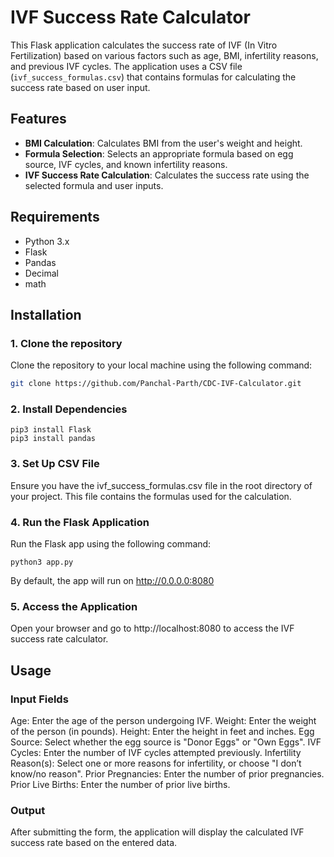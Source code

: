 # IVF Success Rate Calculator

This Flask application calculates the success rate of IVF (In Vitro Fertilization) based on various factors such as age, BMI, infertility reasons, and previous IVF cycles. The application uses a CSV file (`ivf_success_formulas.csv`) that contains formulas for calculating the success rate based on user input.

## Features

- **BMI Calculation**: Calculates BMI from the user's weight and height.
- **Formula Selection**: Selects an appropriate formula based on egg source, IVF cycles, and known infertility reasons.
- **IVF Success Rate Calculation**: Calculates the success rate using the selected formula and user inputs.

## Requirements

- Python 3.x
- Flask
- Pandas
- Decimal
- math

## Installation

### 1. Clone the repository

Clone the repository to your local machine using the following command:

```bash
git clone https://github.com/Panchal-Parth/CDC-IVF-Calculator.git
```

### 2. Install Dependencies
```
pip3 install Flask
pip3 install pandas
```

### 3. Set Up CSV File
Ensure you have the ivf_success_formulas.csv file in the root directory of your project. This file contains the formulas used for the calculation.

### 4. Run the Flask Application
Run the Flask app using the following command:
```
python3 app.py
```
By default, the app will run on http://0.0.0.0:8080

### 5. Access the Application
Open your browser and go to http://localhost:8080 to access the IVF success rate calculator.

## Usage
### Input Fields
Age: Enter the age of the person undergoing IVF.
Weight: Enter the weight of the person (in pounds).
Height: Enter the height in feet and inches.
Egg Source: Select whether the egg source is "Donor Eggs" or "Own Eggs".
IVF Cycles: Enter the number of IVF cycles attempted previously.
Infertility Reason(s): Select one or more reasons for infertility, or choose "I don’t know/no reason".
Prior Pregnancies: Enter the number of prior pregnancies.
Prior Live Births: Enter the number of prior live births.

### Output
After submitting the form, the application will display the calculated IVF success rate based on the entered data.
